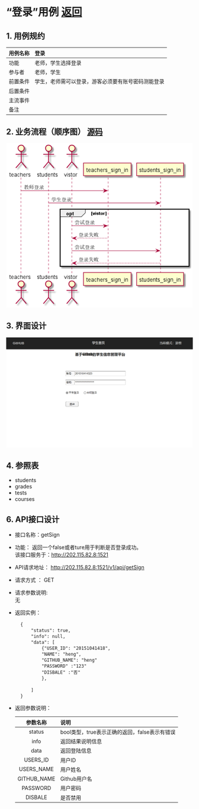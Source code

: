 # “登录”用例 [返回](/README.md)
## 1. 用例规约


|用例名称|登录|
|-------|:-------------|
|功能|老师，学生选择登录|
|参与者|老师，学生|
|前置条件|学生，老师需可以登录，游客必须要有账号密码测能登录|
|后置条件||
|主流事件| |
|备注| |

## 2. 业务流程（顺序图） [源码](/sequence登录.puml)
![sequence4](sequence登录.png) 

## 3. 界面设计
![sign_in](sign_in.png) 


## 4. 参照表

- students
- grades
- tests
- courses

## 6. API接口设计

- 接口名称：getSign
    
- 功能：
    返回一个false或者ture用于判断是否登录成功。   
    该接口服务于：http://202.115.82.8:1521
    
- API请求地址： 
    http://202.115.82.8:1521/v1/api/getSign

- 请求方式 ：
    GET  

- 请求参数说明:        
    无
    
- 返回实例：

        {
            "status": true,
            "info": null,          
            "data": [
                {"USER_ID": "20151041418", 
                "NAME": "heng", 
                "GITHUB_NAME": "heng"
                "PASSWORD" :"123"
                "DISBALE" :"否"
                }, 
            
            ] 
        }
  
- 返回参数说明：    
 
  |参数名称|说明|
  |:---------:|:--------------------------------------------------------|      
  |status|bool类型，true表示正确的返回，false表示有错误|
  |info|返回结果说明信息|
  |data|返回登陆信息|
  |USERS_ID|用户ID|
  |USERS_NAME|用户姓名|
  |GITHUB_NAME|Github用户名|
  |PASSWORD|用户密码|
  |DISBALE|是否禁用|
  
